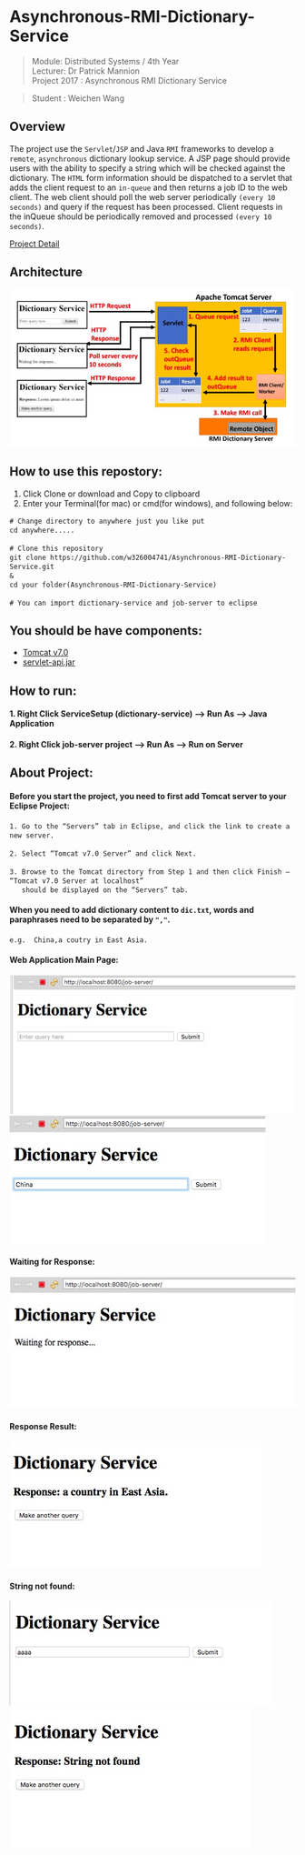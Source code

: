 # Asynchronous-RMI-Dictionary-Service
> Module: Distributed Systems / 4th Year  
> Lecturer: Dr Patrick Mannion  
> Project 2017 : Asynchronous RMI Dictionary Service

> Student : Weichen Wang

## Overview
The project use the `Servlet`/`JSP` and Java `RMI` frameworks to develop a `remote`, `asynchronous` dictionary lookup service. A JSP page should provide users with the ability to specify a string which will be checked against the dictionary. The `HTML` form information should be dispatched to a servlet that adds the client request to an `in-queue` and then returns a job ID to the web client. The web client should poll the web server periodically `(every 10 seconds)` and query if the request has been processed. Client requests in the inQueue should be periodically removed and processed `(every 10 seconds)`.

[Project Detail](https://github.com/w326004741/Asynchronous-RMI-Dictionary-Service/blob/master/dsAssignment2017.pdf)

## Architecture
![image](https://github.com/w326004741/Asynchronous-RMI-Dictionary-Service/blob/master/image/1961513890869_.pic.jpg)

## How to use this repostory:
1. Click Clone or download and Copy to clipboard
2. Enter your Terminal(for mac) or cmd(for windows), and following below:
```
# Change directory to anywhere just you like put
cd anywhere.....

# Clone this repository
git clone https://github.com/w326004741/Asynchronous-RMI-Dictionary-Service.git
&
cd your folder(Asynchronous-RMI-Dictionary-Service)

# You can import dictionary-service and job-server to eclipse

```
## You should be have components:
- [Tomcat v7.0](https://tomcat.apache.org/download-70.cgi)
- [servlet-api.jar](https://stackoverflow.com/questions/8521851/where-do-i-get-servlet-api-jar-from)

## How to run:
#### 1. Right Click ServiceSetup (dictionary-service) --> Run As --> Java Application ####

#### 2. Right Click job-server project --> Run As --> Run on Server ####


## About Project:
#### Before you start the project, you need to first add Tomcat server to your Eclipse Project:
```
1. Go to the “Servers” tab in Eclipse, and click the link to create a new server. 

2. Select “Tomcat v7.0 Server” and click Next.

3. Browse to the Tomcat directory from Step 1 and then click Finish – “Tomcat v7.0 Server at localhost” 
   should be displayed on the “Servers” tab.
```

#### When you need to add dictionary content to `dic.txt`, words and paraphrases need to be separated by `","`.  
```
e.g.  China,a coutry in East Asia.
```

#### Web Application Main Page:
![image](https://github.com/w326004741/Asynchronous-RMI-Dictionary-Service/blob/master/image/1901513889789_.pic.jpg)
![image](https://github.com/w326004741/Asynchronous-RMI-Dictionary-Service/blob/master/image/1951513890559_.pic.jpg)

#### Waiting for Response:
![image](https://github.com/w326004741/Asynchronous-RMI-Dictionary-Service/blob/master/image/1911513889984_.pic.jpg)

#### Response Result:
![image](https://github.com/w326004741/Asynchronous-RMI-Dictionary-Service/blob/master/image/1921513889993_.pic.jpg)

#### String not found:
![image](https://github.com/w326004741/Asynchronous-RMI-Dictionary-Service/blob/master/image/1931513890013_.pic.jpg)
![image](https://github.com/w326004741/Asynchronous-RMI-Dictionary-Service/blob/master/image/1941513890035_.pic.jpg)
